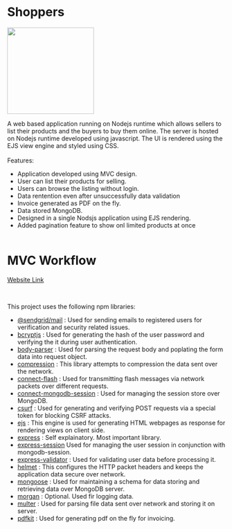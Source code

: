 # Shoppers

<img src=https://nodejs.org/static/images/logos/nodejs-new-pantone-black.svg width="200" />

<br>

A web based application running on Nodejs runtime which allows sellers to list their products and the buyers to buy them online. The server is hosted on Nodejs runtime developed using javascript. The UI is rendered using the EJS view engine and styled using CSS.
<br><br>
Features:
<br>
* Application developed using MVC design.
* User can list their products for selling.
* Users can browse the listing without login.
* Data rentention even after unsuccessfully data validation 
* Invoice generated as PDF on the fly.
* Data stored MongoDB.
* Designed in a single Nodsjs application using EJS rendering.
* Added pagination feature to show onl limited products at once
<br><br>

<h1>MVC Workflow</h1>


<!---
The application should be running at [heroku](https://sellout-products.herokuapp.com/).
--->

[Website Link](https://shoppers-alpha.herokuapp.com/)


<br>

This project uses the following npm libraries:
* [@sendgrid/mail](https://www.npmjs.com/package/@sendgrid/mail) : Used for sending emails to registered users for verification and security related issues.
* [bcryptjs](https://www.npmjs.com/package/bcryptjs) : Used for generating the hash of the user password and verifying the it during user authentication.
* [body-parser](https://www.npmjs.com/package/body-parser) : Used for parsing the request body and poplating the form data into request object.
* [compression](https://www.npmjs.com/package/compression) : This library attempts to compression the data sent over the network.
* [connect-flash](https://www.npmjs.com/package/connect-flash) : Used for transmitting flash messages via network packets over different requests.
* [connect-mongodb-session](https://www.npmjs.com/package/connect-mongodb-session) : Used for managing the session store over MongoDB.
* [csurf](https://www.npmjs.com/package/csurf) : Used for generating and verifying POST requests via a special token for blocking CSRF attacks.
* [ejs](https://www.npmjs.com/package/ejs) : This engine is used for generating HTML webpages as response for rendering views on client side.
* [express](https://www.npmjs.com/package/express) : Self explainatory. Most important library. 
* [express-session](https://www.npmjs.com/package/express-session) Used for managing the user session in conjunction with mongodb-session.
* [express-validator](https://www.npmjs.com/package/express-validator) : Used for validating user data before processing it.
* [helmet](https://www.npmjs.com/package/helmet) : This configures the HTTP packet headers and keeps the application data secure over network.
* [mongoose](https://www.npmjs.com/package/mongoose) : Used for maintaining a schema for data storing and retrieving data over MongoDB server.
* [morgan](https://www.npmjs.com/package/morgan) : Optional. Used fir logging data.
* [multer](https://www.npmjs.com/package/multer) : Used for parsing file data sent over network and storing it on server.
* [pdfkit](https://www.npmjs.com/package/pdfkit) : Used for generating pdf on the fly for invoicing.
<!-- * [socket.io](https://www.npmjs.com/package/socket.io) : Used for implementing the P2P messaging logic and sending data from server to client in real time. -->
<!-- * [stripe](https://www.npmjs.com/package/stripe) : Used for integrating payment gateway with Sellout. -->



